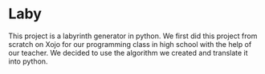 # Laby
This project is a labyrinth generator in python. We first did this project from scratch on Xojo for our programming class in high school with the help of our teacher. We decided to use the algorithm we created and translate it into python.
